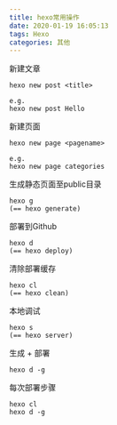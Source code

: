 ```yaml
---
title: hexo常用操作
date: 2020-01-19 16:05:13
tags: Hexo
categories: 其他
---
```


新建文章

```
hexo new post <title>

e.g.
hexo new post Hello
```

新建页面

```
hexo new page <pagename>

e.g.
hexo new page categories
```

生成静态页面至public目录

```
hexo g 
(== hexo generate)
```

部署到Github

```
hexo d
(== hexo deploy)
```

清除部署缓存

```
hexo cl
(== hexo clean)
```

本地调试

```
hexo s
(== hexo server)
```



生成 + 部署

```
hexo d -g
```



每次部署步骤

```
hexo cl
hexo d -g
```



